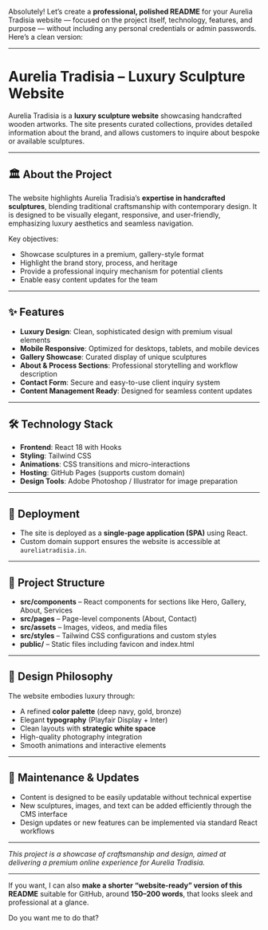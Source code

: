 Absolutely! Let’s create a **professional, polished README** for your Aurelia Tradisia website — focused on the project itself, technology, features, and purpose — without including any personal credentials or admin passwords. Here’s a clean version:

---

# Aurelia Tradisia – Luxury Sculpture Website

Aurelia Tradisia is a **luxury sculpture website** showcasing handcrafted wooden artworks. The site presents curated collections, provides detailed information about the brand, and allows customers to inquire about bespoke or available sculptures.

---

## 🏛️ About the Project

The website highlights Aurelia Tradisia’s **expertise in handcrafted sculptures**, blending traditional craftsmanship with contemporary design. It is designed to be visually elegant, responsive, and user-friendly, emphasizing luxury aesthetics and seamless navigation.

Key objectives:

* Showcase sculptures in a premium, gallery-style format
* Highlight the brand story, process, and heritage
* Provide a professional inquiry mechanism for potential clients
* Enable easy content updates for the team

---

## ✨ Features

* **Luxury Design**: Clean, sophisticated design with premium visual elements
* **Mobile Responsive**: Optimized for desktops, tablets, and mobile devices
* **Gallery Showcase**: Curated display of unique sculptures
* **About & Process Sections**: Professional storytelling and workflow description
* **Contact Form**: Secure and easy-to-use client inquiry system
* **Content Management Ready**: Designed for seamless content updates

---

## 🛠️ Technology Stack

* **Frontend**: React 18 with Hooks
* **Styling**: Tailwind CSS
* **Animations**: CSS transitions and micro-interactions
* **Hosting**: GitHub Pages (supports custom domain)
* **Design Tools**: Adobe Photoshop / Illustrator for image preparation

---

## 🚀 Deployment

* The site is deployed as a **single-page application (SPA)** using React.
* Custom domain support ensures the website is accessible at `aureliatradisia.in`.

---

## 📂 Project Structure

* **src/components** – React components for sections like Hero, Gallery, About, Services
* **src/pages** – Page-level components (About, Contact)
* **src/assets** – Images, videos, and media files
* **src/styles** – Tailwind CSS configurations and custom styles
* **public/** – Static files including favicon and index.html

---

## 🎨 Design Philosophy

The website embodies luxury through:

* A refined **color palette** (deep navy, gold, bronze)
* Elegant **typography** (Playfair Display + Inter)
* Clean layouts with **strategic white space**
* High-quality photography integration
* Smooth animations and interactive elements

---

## 🔄 Maintenance & Updates

* Content is designed to be easily updatable without technical expertise
* New sculptures, images, and text can be added efficiently through the CMS interface
* Design updates or new features can be implemented via standard React workflows

---

*This project is a showcase of craftsmanship and design, aimed at delivering a premium online experience for Aurelia Tradisia.*

---

If you want, I can also **make a shorter “website-ready” version of this README** suitable for GitHub, around **150–200 words**, that looks sleek and professional at a glance.

Do you want me to do that?
